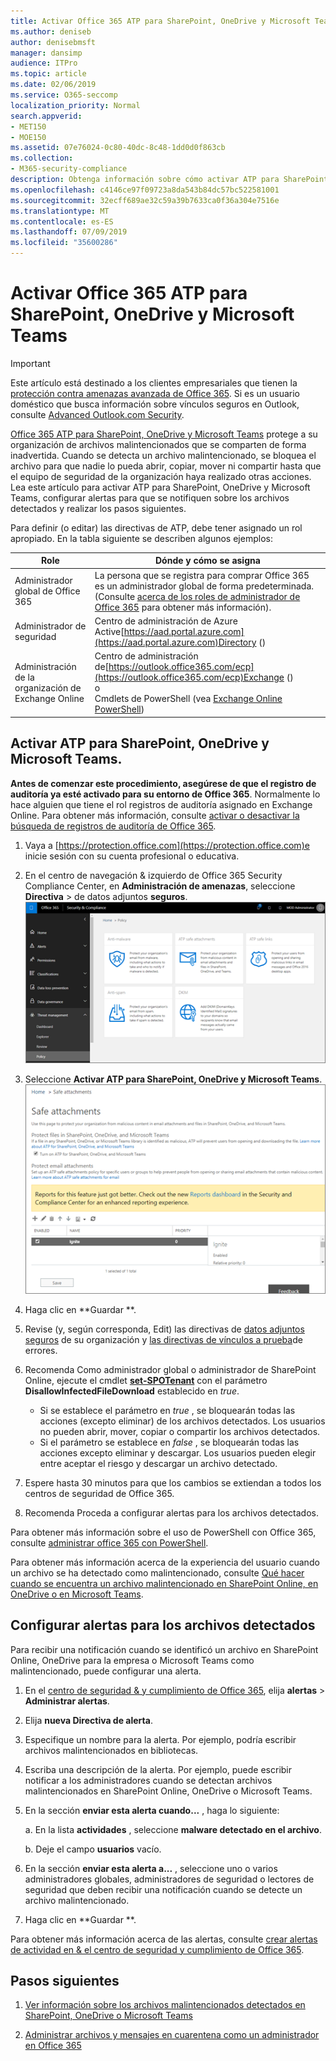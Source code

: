 ```yaml
---
title: Activar Office 365 ATP para SharePoint, OneDrive y Microsoft Teams
ms.author: deniseb
author: denisebmsft
manager: dansimp
audience: ITPro
ms.topic: article
ms.date: 02/06/2019
ms.service: O365-seccomp
localization_priority: Normal
search.appverid:
- MET150
- MOE150
ms.assetid: 07e76024-0c80-40dc-8c48-1dd0d0f863cb
ms.collection:
- M365-security-compliance
description: Obtenga información sobre cómo activar ATP para SharePoint, OneDrive y Teams, incluido cómo establecer alertas para los archivos detectados.
ms.openlocfilehash: c4146ce97f09723a8da543b84dc57bc522581001
ms.sourcegitcommit: 32ecff689ae32c59a39b7633ca0f36a304e7516e
ms.translationtype: MT
ms.contentlocale: es-ES
ms.lasthandoff: 07/09/2019
ms.locfileid: "35600286"
---
```

# <a name="turn-on-office-365-atp-for-sharepoint-onedrive-and-microsoft-teams"></a>Activar Office 365 ATP para SharePoint, OneDrive y Microsoft Teams

> [!IMPORTANT]
> Este artículo está destinado a los clientes empresariales que tienen la [protección contra amenazas avanzada de Office 365](office-365-atp.md). Si es un usuario doméstico que busca información sobre vínculos seguros en Outlook, consulte [Advanced Outlook.com Security](https://support.office.com/article/advanced-outlook-com-security-for-office-365-subscribers-882d2243-eab9-4545-a58a-b36fee4a46e2).

[Office 365 ATP para SharePoint, OneDrive y Microsoft Teams](atp-for-spo-odb-and-teams.md) protege a su organización de archivos malintencionados que se comparten de forma inadvertida. Cuando se detecta un archivo malintencionado, se bloquea el archivo para que nadie lo pueda abrir, copiar, mover ni compartir hasta que el equipo de seguridad de la organización haya realizado otras acciones. Lea este artículo para activar ATP para SharePoint, OneDrive y Microsoft Teams, configurar alertas para que se notifiquen sobre los archivos detectados y realizar los pasos siguientes. 
  
Para definir (o editar) las directivas de ATP, debe tener asignado un rol apropiado. En la tabla siguiente se describen algunos ejemplos:

|Role  |Dónde y cómo se asigna  |
|---------|---------|
|Administrador global de Office 365 |La persona que se registra para comprar Office 365 es un administrador global de forma predeterminada. (Consulte [acerca de los roles de administrador de Office 365](https://docs.microsoft.com/office365/admin/add-users/about-admin-roles) para obtener más información).         |
|Administrador de seguridad |Centro de administración de Azure Active[https://aad.portal.azure.com](https://aad.portal.azure.com)Directory ()|
|Administración de la organización de Exchange Online |Centro de administración de[https://outlook.office365.com/ecp](https://outlook.office365.com/ecp)Exchange () <br>o <br>  Cmdlets de PowerShell (vea [Exchange Online PowerShell](https://docs.microsoft.com/powershell/exchange/exchange-online/exchange-online-powershell?view=exchange-ps)) |
  
## <a name="turn-on-atp-for-sharepoint-onedrive-and-microsoft-teams"></a>Activar ATP para SharePoint, OneDrive y Microsoft Teams.

**Antes de comenzar este procedimiento, asegúrese de que el registro de auditoría ya esté activado para su entorno de Office 365**. Normalmente lo hace alguien que tiene el rol registros de auditoría asignado en Exchange Online. Para obtener más información, consulte [activar o desactivar la búsqueda de registros de auditoría de Office 365](turn-audit-log-search-on-or-off.md).
  
1. Vaya a [https://protection.office.com](https://protection.office.com)e inicie sesión con su cuenta profesional o educativa.
    
2. En el centro de navegación &amp; izquierdo de Office 365 Security Compliance Center, en **Administración de amenazas**, seleccione **Directiva** \> de datos adjuntos **seguros**. <br/>![En el centro &amp; de seguridad y cumplimiento, elija \> Directiva de administración de amenazas](media/08849c91-f043-4cd1-a55e-d440c86442f2.png)
  
3. Seleccione **Activar ATP para SharePoint, OneDrive y Microsoft Teams**.<br/>![Activar la protección contra amenazas avanzada para SharePoint Online, OneDrive para la empresa y Microsoft Teams](media/48cfaace-59cc-4e60-bf86-05ff6b99bdbf.png)
  
4. Haga clic en **Guardar **.
    
5. Revise (y, según corresponda, Edit) las directivas de [datos adjuntos seguros](set-up-atp-safe-attachments-policies.md) de su organización y [las directivas de vínculos a prueba](set-up-atp-safe-links-policies.md)de errores.
    
6. Recomenda Como administrador global o administrador de SharePoint Online, ejecute el cmdlet **[set-SPOTenant](https://docs.microsoft.com/powershell/module/sharepoint-online/Set-SPOTenant?view=sharepoint-ps)** con el parámetro **DisallowInfectedFileDownload** establecido en *true*. <br/>
      - Si se establece el parámetro en *true* , se bloquearán todas las acciones (excepto eliminar) de los archivos detectados. Los usuarios no pueden abrir, mover, copiar o compartir los archivos detectados.
      - Si el parámetro se establece en *false* , se bloquearán todas las acciones excepto eliminar y descargar. Los usuarios pueden elegir entre aceptar el riesgo y descargar un archivo detectado.  
   
7. Espere hasta 30 minutos para que los cambios se extiendan a todos los centros de seguridad de Office 365.
    
8. Recomenda Proceda a configurar alertas para los archivos detectados.
    
Para obtener más información sobre el uso de PowerShell con Office 365, consulte [administrar office 365 con PowerShell](https://docs.microsoft.com/office365/enterprise/powershell/manage-office-365-with-office-365-powershell). 

Para obtener más información acerca de la experiencia del usuario cuando un archivo se ha detectado como malintencionado, consulte [Qué hacer cuando se encuentra un archivo malintencionado en SharePoint Online, en OneDrive o en Microsoft Teams](https://support.office.com/article/01e902ad-a903-4e0f-b093-1e1ac0c37ad2). 
  
## <a name="set-up-alerts-for-detected-files"></a>Configurar alertas para los archivos detectados

Para recibir una notificación cuando se identificó un archivo en SharePoint Online, OneDrive para la empresa o Microsoft Teams como malintencionado, puede configurar una alerta.
  
1. En el [centro de seguridad &amp; y cumplimiento de Office 365](https://protection.office.com), elija **alertas** \> **Administrar alertas**.
    
2. Elija **nueva Directiva de alerta**.
    
3. Especifique un nombre para la alerta. Por ejemplo, podría escribir archivos malintencionados en bibliotecas.
    
4. Escriba una descripción de la alerta. Por ejemplo, puede escribir notificar a los administradores cuando se detectan archivos malintencionados en SharePoint Online, OneDrive o Microsoft Teams.
    
5. En la sección **enviar esta alerta cuando...** , haga lo siguiente: 
    
    a. En la lista **actividades** , seleccione **malware detectado en el archivo**.
    
    b. Deje el campo **usuarios** vacío. 
    
6. En la sección **enviar esta alerta a...** , seleccione uno o varios administradores globales, administradores de seguridad o lectores de seguridad que deben recibir una notificación cuando se detecte un archivo malintencionado. 
    
7. Haga clic en **Guardar **.
    
Para obtener más información acerca de las alertas, consulte [crear alertas de actividad en &amp; el centro de seguridad y cumplimiento de Office 365](create-activity-alerts.md). 
  
## <a name="next-steps"></a>Pasos siguientes

1. [Ver información sobre los archivos malintencionados detectados en SharePoint, OneDrive o Microsoft Teams](malicious-files-detected-in-spo-odb-or-teams.md)
    
2. [Administrar archivos y mensajes en cuarentena como un administrador en Office 365](manage-quarantined-messages-and-files.md)
    

  

